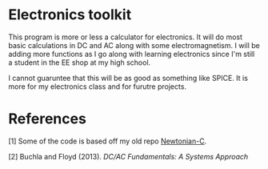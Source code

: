# Electronics toolkit

This program is more or less a calculator for electronics. It will do most basic calculations in DC and AC along with some electromagnetism. I will be adding more functions as I go along with learning electronics since I'm still a student in the EE shop at my high school. 

I cannot guaruntee that this will be as good as something like SPICE. It is more for my electronics class and for furutre projects.

# References

[1] Some of the code is based off my old repo [Newtonian-C](https://github.com/bubbadoobop/Newtonian-C). 

[2] Buchla and Floyd (2013). *DC/AC Fundamentals: A Systems Approach*
